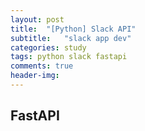 ```yaml
---
layout: post
title:  "[Python] Slack API"
subtitle:   "slack app dev"
categories: study
tags: python slack fastapi
comments: true
header-img: 
---
```


## FastAPI